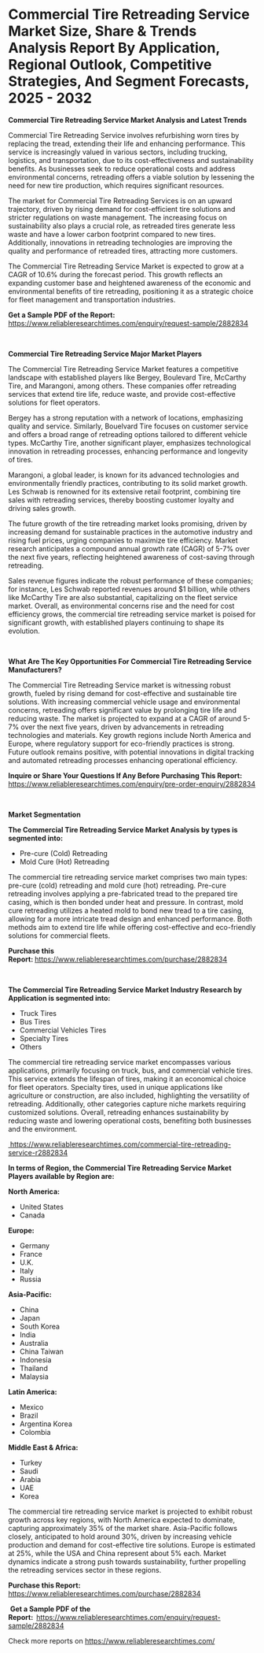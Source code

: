 <p><h1>Commercial Tire Retreading Service Market Size, Share & Trends Analysis Report By Application, Regional Outlook, Competitive Strategies, And Segment Forecasts, 2025 - 2032</h1></p><p><strong>Commercial Tire Retreading Service Market Analysis and Latest Trends</strong></p>
<p><p>Commercial Tire Retreading Service involves refurbishing worn tires by replacing the tread, extending their life and enhancing performance. This service is increasingly valued in various sectors, including trucking, logistics, and transportation, due to its cost-effectiveness and sustainability benefits. As businesses seek to reduce operational costs and address environmental concerns, retreading offers a viable solution by lessening the need for new tire production, which requires significant resources.</p><p>The market for Commercial Tire Retreading Services is on an upward trajectory, driven by rising demand for cost-efficient tire solutions and stricter regulations on waste management. The increasing focus on sustainability also plays a crucial role, as retreaded tires generate less waste and have a lower carbon footprint compared to new tires. Additionally, innovations in retreading technologies are improving the quality and performance of retreaded tires, attracting more customers.</p><p>The Commercial Tire Retreading Service Market is expected to grow at a CAGR of 10.6% during the forecast period. This growth reflects an expanding customer base and heightened awareness of the economic and environmental benefits of tire retreading, positioning it as a strategic choice for fleet management and transportation industries.</p></p>
<p><strong>Get a Sample PDF of the Report:&nbsp;</strong> <a href="https://www.reliableresearchtimes.com/enquiry/request-sample/2882834?utm_campaign=3016&utm_medium=2&utm_source=Github&utm_content=ia&utm_term=13032025&utm_id=commercial-tire-retreading-service">https://www.reliableresearchtimes.com/enquiry/request-sample/2882834</a></p>
<p>&nbsp;</p>
<p><strong>Commercial Tire Retreading Service Major Market Players</strong></p>
<p><p>The Commercial Tire Retreading Service Market features a competitive landscape with established players like Bergey, Boulevard Tire, McCarthy Tire, and Marangoni, among others. These companies offer retreading services that extend tire life, reduce waste, and provide cost-effective solutions for fleet operators.</p><p>Bergey has a strong reputation with a network of locations, emphasizing quality and service. Similarly, Bouelvard Tire focuses on customer service and offers a broad range of retreading options tailored to different vehicle types. McCarthy Tire, another significant player, emphasizes technological innovation in retreading processes, enhancing performance and longevity of tires.</p><p>Marangoni, a global leader, is known for its advanced technologies and environmentally friendly practices, contributing to its solid market growth. Les Schwab is renowned for its extensive retail footprint, combining tire sales with retreading services, thereby boosting customer loyalty and driving sales growth.</p><p>The future growth of the tire retreading market looks promising, driven by increasing demand for sustainable practices in the automotive industry and rising fuel prices, urging companies to maximize tire efficiency. Market research anticipates a compound annual growth rate (CAGR) of 5-7% over the next five years, reflecting heightened awareness of cost-saving through retreading.</p><p>Sales revenue figures indicate the robust performance of these companies; for instance, Les Schwab reported revenues around $1 billion, while others like McCarthy Tire are also substantial, capitalizing on the fleet service market. Overall, as environmental concerns rise and the need for cost efficiency grows, the commercial tire retreading service market is poised for significant growth, with established players continuing to shape its evolution.</p></p>
<p>&nbsp;</p>
<p><strong>What Are The Key Opportunities For Commercial Tire Retreading Service Manufacturers?</strong></p>
<p><p>The Commercial Tire Retreading Service market is witnessing robust growth, fueled by rising demand for cost-effective and sustainable tire solutions. With increasing commercial vehicle usage and environmental concerns, retreading offers significant value by prolonging tire life and reducing waste. The market is projected to expand at a CAGR of around 5-7% over the next five years, driven by advancements in retreading technologies and materials. Key growth regions include North America and Europe, where regulatory support for eco-friendly practices is strong. Future outlook remains positive, with potential innovations in digital tracking and automated retreading processes enhancing operational efficiency.</p></p>
<p><strong>Inquire or Share Your Questions If Any Before Purchasing This Report:</strong> <a href="https://www.reliableresearchtimes.com/enquiry/pre-order-enquiry/2882834?utm_campaign=3016&utm_medium=2&utm_source=Github&utm_content=ia&utm_term=13032025&utm_id=commercial-tire-retreading-service">https://www.reliableresearchtimes.com/enquiry/pre-order-enquiry/2882834</a></p>
<p>&nbsp;</p>
<p><strong>Market Segmentation</strong></p>
<p><strong>The Commercial Tire Retreading Service Market Analysis by types is segmented into:</strong></p>
<p><ul><li>Pre-cure (Cold) Retreading</li><li>Mold Cure (Hot) Retreading</li></ul></p>
<p><p>The commercial tire retreading service market comprises two main types: pre-cure (cold) retreading and mold cure (hot) retreading. Pre-cure retreading involves applying a pre-fabricated tread to the prepared tire casing, which is then bonded under heat and pressure. In contrast, mold cure retreading utilizes a heated mold to bond new tread to a tire casing, allowing for a more intricate tread design and enhanced performance. Both methods aim to extend tire life while offering cost-effective and eco-friendly solutions for commercial fleets.</p></p>
<p><strong>Purchase this Report:&nbsp;</strong><a href="https://www.reliableresearchtimes.com/purchase/2882834?utm_campaign=3016&utm_medium=2&utm_source=Github&utm_content=ia&utm_term=13032025&utm_id=commercial-tire-retreading-service">https://www.reliableresearchtimes.com/purchase/2882834</a></p>
<p>&nbsp;</p>
<p><strong>The Commercial Tire Retreading Service Market Industry Research by Application is segmented into:</strong></p>
<p><ul><li>Truck Tires</li><li>Bus Tires</li><li>Commercial Vehicles Tires</li><li>Specialty Tires</li><li>Others</li></ul></p>
<p><p>The commercial tire retreading service market encompasses various applications, primarily focusing on truck, bus, and commercial vehicle tires. This service extends the lifespan of tires, making it an economical choice for fleet operators. Specialty tires, used in unique applications like agriculture or construction, are also included, highlighting the versatility of retreading. Additionally, other categories capture niche markets requiring customized solutions. Overall, retreading enhances sustainability by reducing waste and lowering operational costs, benefiting both businesses and the environment.</p></p>
<p><a href="https://www.reliableresearchtimes.com/commercial-tire-retreading-service-r2882834?utm_campaign=3016&utm_medium=2&utm_source=Github&utm_content=ia&utm_term=13032025&utm_id=commercial-tire-retreading-service">&nbsp;https://www.reliableresearchtimes.com/commercial-tire-retreading-service-r2882834</a></p>
<p><strong>In terms of Region, the Commercial Tire Retreading Service Market Players available by Region are:</strong></p>
<p>
    <p> <strong> North America: </strong>
        <ul>
            <li>United States</li>
            <li>Canada</li>
        </ul>
        </p> 
    <p> <strong> Europe: </strong>
        <ul>
            <li>Germany</li>
            <li>France</li>
            <li>U.K.</li>
            <li>Italy</li>
            <li>Russia</li>
        </ul>
        </p> 
    <p> <strong> Asia-Pacific: </strong>
        <ul>
            <li>China</li>
            <li>Japan</li>
            <li>South Korea</li>
            <li>India</li>
            <li>Australia</li>
            <li>China Taiwan</li>
            <li>Indonesia</li>
            <li>Thailand</li>
            <li>Malaysia</li>
        </ul>
        </p> 
    <p> <strong> Latin America: </strong>
        <ul>
            <li>Mexico</li>
            <li>Brazil</li>
            <li>Argentina Korea</li>
            <li>Colombia</li>
        </ul>
        </p> 
    <p> <strong> Middle East & Africa: </strong>
        <ul>
            <li>Turkey</li>
            <li>Saudi</li>
            <li>Arabia</li>
            <li>UAE</li>
            <li>Korea</li>
        </ul>
    </p>
    </p>
<p><p>The commercial tire retreading service market is projected to exhibit robust growth across key regions, with North America expected to dominate, capturing approximately 35% of the market share. Asia-Pacific follows closely, anticipated to hold around 30%, driven by increasing vehicle production and demand for cost-effective tire solutions. Europe is estimated at 25%, while the USA and China represent about 5% each. Market dynamics indicate a strong push towards sustainability, further propelling the retreading services sector in these regions.</p></p>
<p><strong>Purchase this Report: </strong><a href="https://www.reliableresearchtimes.com/purchase/2882834?utm_campaign=3016&utm_medium=2&utm_source=Github&utm_content=ia&utm_term=13032025&utm_id=commercial-tire-retreading-service">https://www.reliableresearchtimes.com/purchase/2882834</a></p>
<p>&nbsp;<strong>Get a Sample PDF of the Report:&nbsp;&nbsp;</strong><a href="https://www.reliableresearchtimes.com/enquiry/request-sample/2882834?utm_campaign=3016&utm_medium=2&utm_source=Github&utm_content=ia&utm_term=13032025&utm_id=commercial-tire-retreading-service">https://www.reliableresearchtimes.com/enquiry/request-sample/2882834</a></p>
<p><strong></strong></p>
<p>Check more reports on <a href="https://www.reliableresearchtimes.com/?utm_campaign=3016&utm_medium=2&utm_source=Github&utm_content=ia&utm_term=13032025&utm_id=commercial-tire-retreading-service">https://www.reliableresearchtimes.com/</a></p>